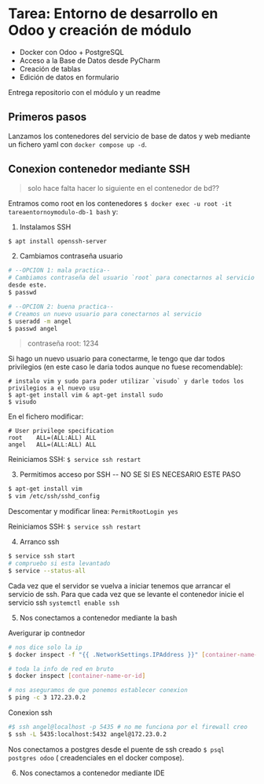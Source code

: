 # Tarea: Entorno de desarrollo en Odoo y creación de módulo

* Docker con Odoo + PostgreSQL
* Acceso a la Base de Datos desde PyCharm
* Creación de tablas
* Edición de datos en formulario

Entrega repositorio con el módulo y un readme

## Primeros pasos

Lanzamos los contenedores del servicio de base de datos y web mediante
un fichero yaml con `docker compose up -d`.

## Conexion contenedor mediante SSH

> solo hace falta hacer lo siguiente en el contenedor de bd??

Entramos como root en los contenedores `$ docker exec -u root -it tareaentornoymodulo-db-1 bash` y: 

1. Instalamos SSH

```bash
$ apt install openssh-server
```

2. Cambiamos contraseña usuario

```bash
# --OPCION 1: mala practica--
# Cambiamos contraseña del usuario `root` para conectarnos al servicio 
desde este.
$ passwd

# --OPCION 2: buena practica--
# Creamos un nuevo usuario para conectarnos al servicio
$ useradd -m angel
$ passwd angel
```

> contraseña root: 1234

Si hago un nuevo usuario para conectarme, le tengo que dar todos 
privilegios (en este caso le daria todos aunque no fuese recomendable):

```
# instalo vim y sudo para poder utilizar `visudo` y darle todos los privilegios a el nuevo usu
$ apt-get install vim & apt-get install sudo
$ visudo
```

En el fichero modificar:

```vim
# User privilege specification
root    ALL=(ALL:ALL) ALL
angel   ALL=(ALL:ALL) ALL
```

Reiniciamos SSH: `$ service ssh restart`

3. Permitimos acceso por SSH -- NO SE SI ES NECESARIO ESTE PASO

```bash
$ apt-get install vim
$ vim /etc/ssh/sshd_config
```

Descomentar y modificar linea: `PermitRootLogin yes`

Reiniciamos SSH: `$ service ssh restart`

4. Arranco ssh

```bash
$ service ssh start
# compruebo si esta levantado
$ service --status-all
```

Cada vez que el servidor se vuelva a iniciar tenemos que arrancar el servicio de ssh. 
Para que cada vez que se levante el contenedor inicie el servicio ssh `systemctl enable ssh`

5. Nos conectamos a contenedor mediante la bash

Averigurar ip contnedor

```bash
# nos dice solo la ip
$ docker inspect -f "{{ .NetworkSettings.IPAddress }}" [container-name-or-id]

# toda la info de red en bruto
$ docker inspect [container-name-or-id]

# nos aseguramos de que ponemos establecer conexion
$ ping -c 3 172.23.0.2
```

Conexion ssh

```bash
#$ ssh angel@localhost -p 5435 # no me funciona por el firewall creo
$ ssh -L 5435:localhost:5432 angel@172.23.0.2
```

Nos conectamos a postgres desde el puente de ssh creado `$ psql postgres odoo` (
creadenciales en el docker compose).

6. Nos conectamos a contenedor mediante IDE

